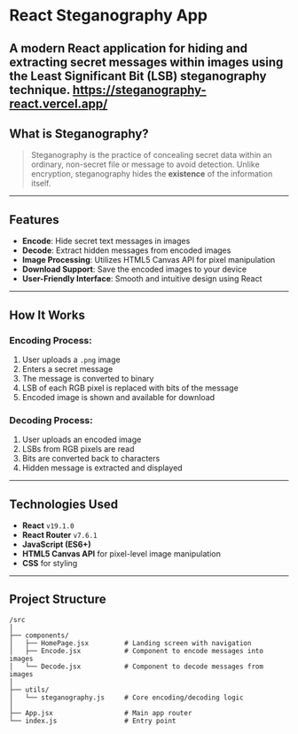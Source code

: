 # React Steganography App

A modern React application for hiding and extracting secret messages within images using the **Least Significant Bit (LSB)** steganography technique.
https://steganography-react.vercel.app/
---

## What is Steganography?

> Steganography is the practice of concealing secret data within an ordinary, non-secret file or message to avoid detection. Unlike encryption, steganography hides the **existence** of the information itself.

---

## Features

- **Encode**: Hide secret text messages in images
- **Decode**: Extract hidden messages from encoded images
- **Image Processing**: Utilizes HTML5 Canvas API for pixel manipulation
- **Download Support**: Save the encoded images to your device
- **User-Friendly Interface**: Smooth and intuitive design using React

---

## How It Works

### Encoding Process:
1. User uploads a `.png` image
2. Enters a secret message
3. The message is converted to binary
4. LSB of each RGB pixel is replaced with bits of the message
5. Encoded image is shown and available for download

### Decoding Process:
1. User uploads an encoded image
2. LSBs from RGB pixels are read
3. Bits are converted back to characters
4. Hidden message is extracted and displayed

---

## Technologies Used

- **React** `v19.1.0`
- **React Router** `v7.6.1`
- **JavaScript (ES6+)**
- **HTML5 Canvas API** for pixel-level image manipulation
- **CSS** for styling

---

## Project Structure

```plaintext
/src
│
├── components/
│   ├── HomePage.jsx         # Landing screen with navigation
│   ├── Encode.jsx           # Component to encode messages into images
│   └── Decode.jsx           # Component to decode messages from images
│
├── utils/
│   └── steganography.js     # Core encoding/decoding logic
│
├── App.jsx                  # Main app router
└── index.js                 # Entry point
